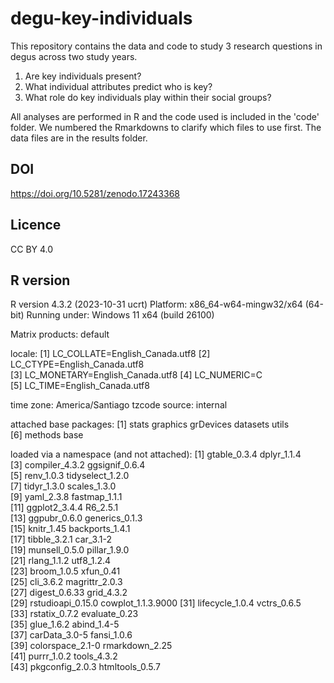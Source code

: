 # degu-key-individuals
 
This repository contains the data and code to study 3 research questions in degus across two study years.

1. Are key individuals present?
2. What individual attributes predict who is key?
3. What role do key individuals play within their social groups?

All analyses are performed in R and the code used is included in the 'code' folder. We numbered the Rmarkdowns to clarify which files to use first. 
The data files are in the results folder. 
## DOI
https://doi.org/10.5281/zenodo.17243368 

## Licence
CC BY 4.0
## R version
        
R version 4.3.2 (2023-10-31 ucrt)
Platform: x86_64-w64-mingw32/x64 (64-bit)
Running under: Windows 11 x64 (build 26100)

Matrix products: default


locale:
[1] LC_COLLATE=English_Canada.utf8 
[2] LC_CTYPE=English_Canada.utf8   
[3] LC_MONETARY=English_Canada.utf8
[4] LC_NUMERIC=C                   
[5] LC_TIME=English_Canada.utf8    

time zone: America/Santiago
tzcode source: internal

attached base packages:
[1] stats     graphics  grDevices datasets  utils    
[6] methods   base     

loaded via a namespace (and not attached):
 [1] gtable_0.3.4       dplyr_1.1.4       
 [3] compiler_4.3.2     ggsignif_0.6.4    
 [5] renv_1.0.3         tidyselect_1.2.0  
 [7] tidyr_1.3.0        scales_1.3.0      
 [9] yaml_2.3.8         fastmap_1.1.1     
[11] ggplot2_3.4.4      R6_2.5.1          
[13] ggpubr_0.6.0       generics_0.1.3    
[15] knitr_1.45         backports_1.4.1   
[17] tibble_3.2.1       car_3.1-2         
[19] munsell_0.5.0      pillar_1.9.0      
[21] rlang_1.1.2        utf8_1.2.4        
[23] broom_1.0.5        xfun_0.41         
[25] cli_3.6.2          magrittr_2.0.3    
[27] digest_0.6.33      grid_4.3.2        
[29] rstudioapi_0.15.0  cowplot_1.1.3.9000
[31] lifecycle_1.0.4    vctrs_0.6.5       
[33] rstatix_0.7.2      evaluate_0.23     
[35] glue_1.6.2         abind_1.4-5       
[37] carData_3.0-5      fansi_1.0.6       
[39] colorspace_2.1-0   rmarkdown_2.25    
[41] purrr_1.0.2        tools_4.3.2       
[43] pkgconfig_2.0.3    htmltools_0.5.7
